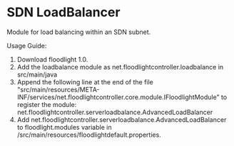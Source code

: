 # SDN LoadBalancer
Module for load balancing within an SDN subnet.

Usage Guide:

1. Download floodlight 1.0.
2. Add the loadbalance module as net.floodlightcontroller.loadbalance in src/main/java
3. Append the following line at the end of the file "src/main/resources/META-INF/services/net.floodlightcontroller.core.module.IFloodlightModule" to register the module:
net.floodlightcontroller.serverloadbalance.AdvancedLoadBalancer
4. Add net.floodlightcontroller.serverloadbalance.AdvancedLoadBalancer to floodlight.modules variable in /src/main/resources/floodlightdefault.properties.
